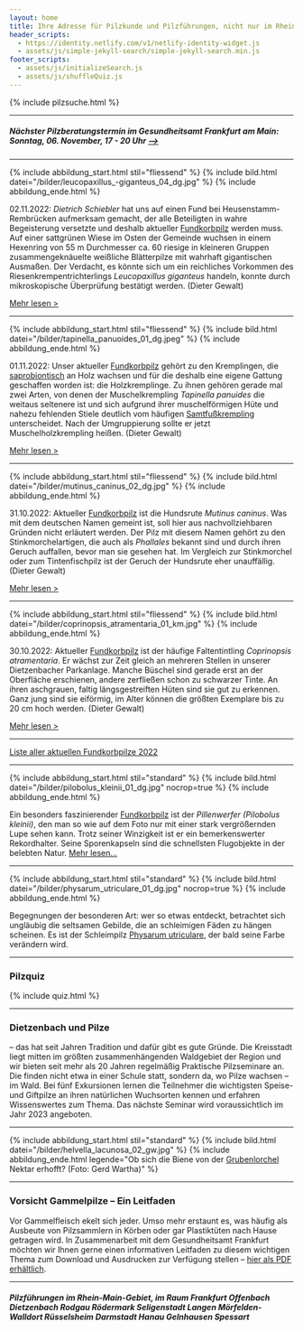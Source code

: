 ```yaml
---
layout: home
title: Ihre Adresse für Pilzkunde und Pilzführungen, nicht nur im Rhein-Main-Gebiet
header_scripts:
  - https://identity.netlify.com/v1/netlify-identity-widget.js
  - assets/js/simple-jekyll-search/simple-jekyll-search.min.js
footer_scripts:
  - assets/js/initializeSearch.js
  - assets/js/shuffleQuiz.js
---
```

{% include pilzsuche.html %}

- - -

##### Nächster Pilzberatungstermin im Gesundheitsamt Frankfurt am Main: Sonntag, 06. November, 17 - 20 Uhr [\-->](/termine)

- - -

{% include abbildung_start.html stil="fliessend" %}
{% include bild.html datei="/bilder/leucopaxillus_-giganteus_04_dg.jpg" %}
{% include abbildung_ende.html %}

02.11.2022:  *Dietrich Schiebler* hat uns auf einen Fund bei Heusenstamm-Rembrücken aufmerksam gemacht, der alle Beteiligten in wahre Begeisterung versetzte und deshalb aktueller [Fundkorbpilz](AA "Glossar-") werden muss. Auf einer sattgrünen Wiese im Osten der Gemeinde wuchsen in einem Hexenring von 55 m Durchmesser ca. 60 riesige in kleineren Gruppen zusammengeknäuelte weißliche Blätterpilze mit wahrhaft gigantischen Ausmaßen. Der Verdacht, es könnte sich um ein reichliches Vorkommen des Riesenkrempentrichterlings *Leucopaxillus giganteus* handeln, konnte durch mikroskopische Überprüfung bestätigt werden. (Dieter Gewalt)

[Mehr lesen >](/pilze/leucopaxillus-giganteus-riesenkrempentrichterling)

<div style="clear:  both"></div>

- - -

{% include abbildung_start.html stil="fliessend" %}
{% include bild.html datei="/bilder/tapinella_panuoides_01_dg.jpeg" %}
{% include abbildung_ende.html %}

01.11.2022:  Unser aktueller [Fundkorbpilz](AA "Glossar-") gehört zu den Kremplingen, die [saprobiontisch](saprobiontisch "Glossar") an Holz wachsen und für die deshalb eine eigene Gattung geschaffen worden ist: die Holzkremplinge. Zu ihnen gehören gerade mal zwei Arten, von denen der Muschelkrempling *Tapinella panuides* die weitaus seltenere ist und sich aufgrund ihrer muschelförmigen Hüte und nahezu fehlenden Stiele deutlich vom häufigen [Samtfußkrempling](/pilze/tapinella-atrotomentosa-samtfußkrempling) unterscheidet. Nach der Umgruppierung sollte er jetzt Muschelholzkrempling heißen. (Dieter Gewalt)

[Mehr lesen >](/pilze/tapinella-panuoides-muschelkrempling)

<div style="clear:  both"></div>

- - -

{% include abbildung_start.html stil="fliessend" %}
{% include bild.html datei="/bilder/mutinus_caninus_02_dg.jpg" %}
{% include abbildung_ende.html %}

31.10.2022: Aktueller [Fundkorbpilz](AA "Glossar-") ist die Hundsrute *Mutinus caninus*. Was mit dem deutschen Namen gemeint ist, soll hier aus nachvollziehbaren Gründen nicht erläutert werden.  Der Pilz mit diesem Namen gehört zu den Stinkmorchelartigen, die auch als *Phallales* bekannt sind und durch ihren Geruch auffallen, bevor man sie gesehen hat. Im Vergleich zur Stinkmorchel oder zum Tintenfischpilz ist der Geruch der Hundsrute eher unauffällig. (Dieter Gewalt)

[Mehr lesen >](/pilze/mutinus-caninus-hundsrute)

<div style="clear:  both"></div> 

- - -

{% include abbildung_start.html stil="fliessend" %}
{% include bild.html datei="/bilder/coprinopsis_atramentaria_01_km.jpg" %}
{% include abbildung_ende.html %}

30.10.2022: Aktueller [Fundkorbpilz](AA "Glossar-") ist der häufige Faltentintling *Coprinopsis atramentaria*. Er wächst zur Zeit gleich an mehreren Stellen in unserer Dietzenbacher Parkanlage. Manche Büschel sind gerade erst an der Oberfläche erschienen, andere zerfließen schon zu schwarzer Tinte. An ihren aschgrauen, faltig längsgestreiften Hüten sind sie gut zu erkennen. Ganz jung sind sie eiförmig, im Alter können die größten Exemplare bis zu 20 cm hoch werden. (Dieter Gewalt)

[Mehr lesen >](/pilze/coprinopsis-atramentaria-faltentintling)

<div style="clear:  both"></div> 

- - -

[Liste aller aktuellen Fundkorbpilze 2022](/artikel/liste-aller-aktuellen-fundkorbpilze-2022.html)

- - -

{% include abbildung_start.html stil="standard" %}
{% include bild.html datei="/bilder/pilobolus_kleinii_01_dg.jpg" nocrop=true %}
{% include abbildung_ende.html %}

Ein besonders faszinierender [Fundkorbpilz](AA "Glossar-") ist der *Pillenwerfer (Pilobolus kleinii)*, den man so wie auf dem Foto nur mit einer stark vergrößernden Lupe sehen kann. Trotz seiner Winzigkeit ist er ein bemerkenswerter Rekordhalter. Seine Sporenkapseln sind die schnellsten Flugobjekte in der belebten Natur. [Mehr lesen...](/pilze/pilobolus-kleinii-pillenwerfer)

- - -

{% include abbildung_start.html stil="standard" %}
{% include bild.html datei="/bilder/physarum_utriculare_01_dg.jpg" nocrop=true %}
{% include abbildung_ende.html %}

Begegnungen der besonderen Art: wer so etwas entdeckt, betrachtet sich ungläubig die seltsamen Gebilde, die an schleimigen Fäden zu hängen scheinen. Es ist der Schleimpilz [Physarum utriculare](/pilze/physarum-utriculare-fadenfruchtschleimpilz), der bald seine Farbe verändern wird.

- - -

### Pilzquiz

{% include quiz.html %}

- - -

### Dietzenbach und Pilze

– das hat seit Jahren Tradition und dafür gibt es gute Gründe. Die Kreisstadt liegt mitten im größten zusammenhängenden Waldgebiet der Region und wir bieten seit mehr als 20 Jahren regelmäßig Praktische Pilzseminare an. Die finden nicht etwa in einer Schule statt, sondern da, wo Pilze wachsen – im Wald. Bei fünf Exkursionen lernen die Teilnehmer die wichtigsten Speise- und Giftpilze an ihren natürlichen Wuchsorten kennen und erfahren Wissenswertes zum Thema. Das nächste Seminar wird voraussichtlich im Jahr 2023 angeboten.  

- - -

{% include abbildung_start.html stil="standard" %}
{% include bild.html datei="/bilder/helvella_lacunosa_02_gw.jpg" %}
{% include abbildung_ende.html legende="Ob sich die Biene von der <a href='/pilze/helvella-lacunosa-grubenlorchel'>Grubenlorchel</a> Nektar erhofft?  (Foto: Gerd Wartha)" %}

- - -

### Vorsicht Gammelpilze – Ein Leitfaden

Vor Gammelfleisch ekelt sich jeder. Umso mehr erstaunt es, was häufig als Ausbeute von Pilzsammlern in Körben oder gar Plastiktüten nach Hause getragen wird. In Zusammenarbeit mit dem Gesundheitsamt Frankfurt möchten wir Ihnen gerne einen informativen Leitfaden zu diesem wichtigen Thema zum Download und Ausdrucken zur Verfügung stellen – [hier als PDF erhältlich](/assets/docs/Fundkorb.de-Gammelpilze.pdf).

- - -

##### Pilzführungen im Rhein-Main-Gebiet, im Raum Frankfurt Offenbach Dietzenbach Rodgau Rödermark Seligenstadt Langen Mörfelden-Walldort Rüsselsheim Darmstadt Hanau Gelnhausen Spessart